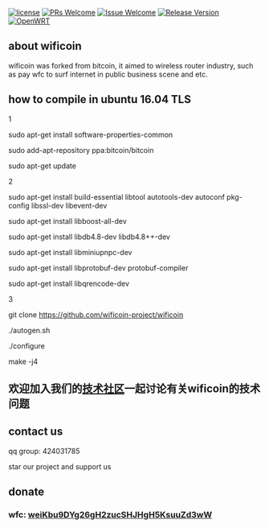 

[![license][1]][2]
[![PRs Welcome][3]][4]
[![Issue Welcome][5]][6]
[![Release Version][7]][8]
[![OpenWRT][11]][12]


[1]: https://img.shields.io/badge/license-GPLV3-brightgreen.svg?style=plastic
[2]: https://github.com/liudf0716/apfree_wifidog/blob/master/COPYING
[3]: https://img.shields.io/badge/PRs-welcome-brightgreen.svg?style=plastic
[4]: https://github.com/wificoin-project/wificoin/pulls
[5]: https://img.shields.io/badge/Issues-welcome-brightgreen.svg?style=plastic
[6]: https://github.com/wificoin-project/wificoin/issues/new
[7]: https://img.shields.io/badge/release-2.10.1437-red.svg?style=plastic
[8]: https://github.com/wificoin-project/wificoin/releases
[11]: https://img.shields.io/badge/Platform-%20OpenWRT%7C%20LEDE%20-brightgreen.svg?style=plastic
[12]: https://github.com/KunTengRom/kunteng-lede-17.01.4

## about wificoin

wificoin was forked from bitcoin, it aimed to  wireless router industry, such as pay wfc to surf internet in public business scene and etc.

## how to compile in ubuntu 16.04 TLS

1

sudo apt-get install software-properties-common

sudo add-apt-repository ppa:bitcoin/bitcoin

sudo apt-get update

2

sudo apt-get install build-essential libtool autotools-dev autoconf pkg-config libssl-dev libevent-dev

sudo apt-get install libboost-all-dev

sudo apt-get install libdb4.8-dev libdb4.8++-dev

sudo apt-get install libminiupnpc-dev

sudo apt-get install libprotobuf-dev protobuf-compiler

sudo apt-get install libqrencode-dev

3

git clone https://github.com/wificoin-project/wificoin

./autogen.sh

./configure

make -j4

## 欢迎加入我们的[技术社区](https://talk.kunteng.org)一起讨论有关wificoin的技术问题

## contact us
qq group: 424031785

star our project and support us

## donate
### wfc: [weiKbu9DYg26gH2zucSHJHgH5KsuuZd3wW](https://wfc.xyblock.net/#/wifiPortal/donate)




